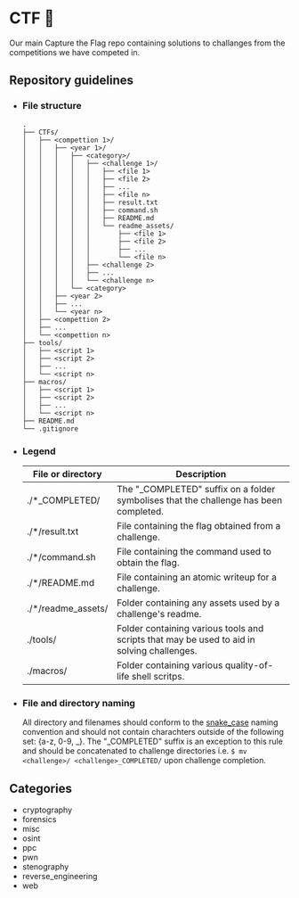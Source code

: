 # CTF 🏁
Our main Capture the Flag repo containing solutions to challanges from the competitions we have competed in.

## Repository guidelines
* ### File structure
    ```
    .
    ├── CTFs/
    │   ├── <compettion 1>/
    │   │   ├── <year 1>/
    │   │   │   ├── <category>/
    │   │   │   │   ├── <challenge 1>/
    │   │   │   │   │   ├── <file 1>
    │   │   │   │   │   ├── <file 2>
    │   │   │   │   │   ├── ...
    │   │   │   │   │   ├── <file n>
    │   │   │   │   │   ├── result.txt
    │   │   │   │   │   ├── command.sh
    │   │   │   │   │   ├── README.md
    │   │   │   │   │   └── readme_assets/
    │   │   │   │   │       ├── <file 1>
    │   │   │   │   │       ├── <file 2>
    │   │   │   │   │       ├── ...
    │   │   │   │   │       └── <file n>
    │   │   │   │   ├── <challenge 2>
    │   │   │   │   ├── ...
    │   │   │   │   └── <challenge n>
    │   │   │   └── <category>
    │   │   ├── <year 2>
    │   │   ├── ...
    │   │   └── <year n>
    │   ├── <compettion 2>
    │   ├── ...
    │   └── <compettion n>
    ├── tools/
    │   ├── <script 1>
    │   ├── <script 2>
    │   ├── ...
    │   └── <script n>
    ├── macros/
    │   ├── <script 1>
    │   ├── <script 2>
    │   ├── ...
    │   └── <script n>
    ├── README.md
    └── .gitignore
    ```

* ### Legend
    |        File or directory        |                                            Description                                           | 
    |---------------------------------|--------------------------------------------------------------------------------------------------|
    | ./*_COMPLETED/                  | The "_COMPLETED" suffix on a folder symbolises that the challenge has been completed.            |
    | ./*<challenge>/result.txt       | File containing the flag obtained from a challenge.                                              |
    | ./*<challenge>/command.sh       | File containing the command used to obtain the flag.                                             |
    | ./*<challenge>/README.md        | File containing an atomic writeup for a challenge.                                               |
    | ./*<challenge>/readme_assets/   | Folder containing any assets used by a challenge's readme.                                       |
    | ./tools/                        | Folder containing various tools and scripts that may be used to aid in solving challenges.       |
    | ./macros/                       | Folder containing various quality-of-life shell scritps.                                         |
    
* ### File and directory naming
  All directory and filenames should conform to the [snake_case](https://en.wikipedia.org/wiki/Snake_case) naming convention and should not contain charachters outside of the following set: {a-z, 0-9, _}.
  The "_COMPLETED" suffix is an exception to this rule and should be concatenated to challenge directories i.e. `$ mv <challenge>/ <challenge>_COMPLETED/`
  upon challenge completion.

## Categories
* cryptography
* forensics
* misc
* osint
* ppc
* pwn
* stenography
* reverse_engineering
* web
